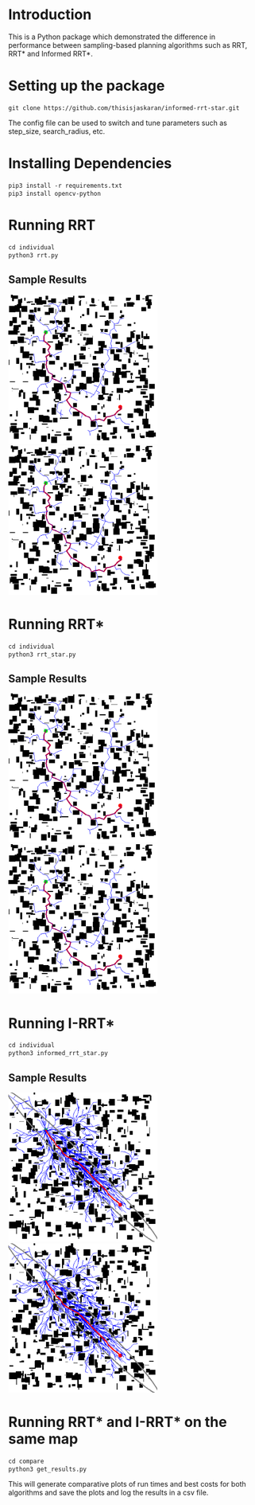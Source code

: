 # Introduction
This is a Python package which demonstrated the difference in performance between sampling-based planning algorithms such as RRT, RRT* and Informed RRT*.
# Setting up the package
```
git clone https://github.com/thisisjaskaran/informed-rrt-star.git
```
The config file can be used to switch and tune parameters such as step_size, search_radius, etc.
# Installing Dependencies
```
pip3 install -r requirements.txt
pip3 install opencv-python
```
# Running RRT
```
cd individual
python3 rrt.py
```
## Sample Results
<img src="media/rrt_output.png" width = "300" height = "300">
<img src="media/rrt_output.png" width = "300" height = "300">

# Running RRT*
```
cd individual
python3 rrt_star.py
```
## Sample Results
<img src="media/rrt_output.png" width = "300" height = "300">
<img src="media/rrt_output.png" width = "300" height = "300">

# Running I-RRT*
```
cd individual
python3 informed_rrt_star.py
```
## Sample Results
<img src="media/informed_rrt_star_output.png" width = "300" height = "300">
<img src="media/informed_rrt_star_output.png" width = "300" height = "300">

# Running RRT* and I-RRT* on the same map
```
cd compare
python3 get_results.py
```
This will generate comparative plots of run times and best costs for both algorithms and save the plots and log the results in a csv file.